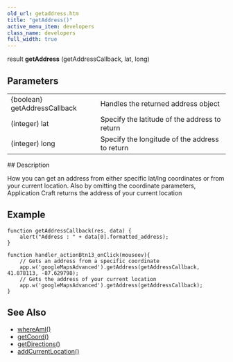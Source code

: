 ```yaml
---
old_url: getaddress.htm
title: "getAddress()"
active_menu_item: developers
class_name: developers
full_width: true
---
```



result **getAddress** (getAddressCallback, lat, long)

## Parameters

<table>
<tr>
<td width="202">
{boolean} getAddressCallback

</td>
<td width="14">
</td>
<td width="664">
Handles the returned address object

</td>
</tr>
<tr>
<td width="202">
(integer) lat

</td>
<td width="14">
</td>
<td width="664">
Specify the latitude of the address to return

</td>
</tr>
<tr>
<td width="202">
(integer) long

</td>
<td width="14">
</td>
<td width="664">
Specify the longitude of the address to return

</td>
</tr>
</table>
## Description

How you can get an address from either specific lat/lng coordinates or from your current location. Also by omitting the coordinate parameters, Application Craft returns the address of your current location

## Example 

    function getAddressCallback(res, data) {
        alert("Address : " + data[0].formatted_address);
    }
     
    function handler_actionBtn13_onClick(mouseev){
        // Gets an address from a specific coordinate
        app.w('googleMapsAdvanced').getAddress(getAddressCallback, 41.878113, -87.629798);
        // Gets the address of your current location
        app.w('googleMapsAdvanced').getAddress(getAddressCallback);
    }
   

## See Also

 - [whereAmI()](/developers/documentation/scripting-apis/client-api/widget-object-functions/advanced-maps/whereami)
 - [getCoord()](/developers/documentation/scripting-apis/client-api/widget-object-functions/advanced-maps/getcoord)
 - [getDirections()](/developers/documentation/scripting-apis/client-api/widget-object-functions/advanced-maps/getdirections)
 - [addCurrentLocation()](/developers/documentation/scripting-apis/client-api/widget-object-functions/advanced-maps/addcurrentlocation)

